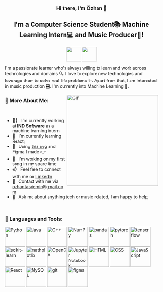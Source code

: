 <h3 align="center">
Hi there, I'm Özhan</a> 👋
</h3>

<h2 align="center">
I'm a Computer Science Student📚 Machine Learning Intern💻 and Music Producer🎹!
</h2> 

<div align="center">

<a href="https://www.linkedin.com/in/ozhantasdemir/"><img align="center" src="https://raw.githubusercontent.com/ozhantasdemir/readme/main/assets/linkedin.svg" height='48px'/></a>
<a href="https://www.instagram.com/ozhantasdemir/"><img align="center" src="https://raw.githubusercontent.com/ozhantasdemir/readme/main/assets/instagram.svg" height='48px'/></a>
</div>
  

I'm a passionate learner who's always willing to learn and work across technologies and domains 🔍. I love to explore new technologies and leverage them to solve real-life problems ✨. Apart from that, I am interested in music production 🎛️. I'm currently into Machine Learning 🤖.
<br/>

<img align="right" alt="GIF" src="https://raw.githubusercontent.com/ozhantasdemir/readme/main/assets/stack.gif" width="300px" height: auto/>
  
### 🧐 More About Me:
<br/>

- 👨‍💻 &nbsp; I’m currently working at **IND Software** as a machine learning intern
- 🌱 &nbsp; I’m currently learning React; 
- 🎨 &nbsp; Using [this svg](https://storyset.com/illustration/javascript-frameworks/amico) and Figma I made 👉
- 🎵 &nbsp; I'm working on my first song in my spare time
- 📫 &nbsp; Feel free to connect with me on [LinkedIn](https://www.linkedin.com/in/ozhantasdemir/)
- 📧 &nbsp; Contact with me via ozhantasdemir@gmail.com
- 💬 &nbsp; Ask me about anything tech or music related, I am happy to help;

<br>

### 🔨 Languages and Tools:
<a href="https://www.python.org" target="_blank"><img align="left" alt="Python" height ="66px" src="https://raw.githubusercontent.com/ozhantasdemir/readme/main/assets/python.svg"></a>

<a href="https://www.java.com" target="_blank"><img align="left" alt="Java" height ="66px" src="https://raw.githubusercontent.com/ozhantasdemir/readme/main/assets/java.svg"></a>

<a href="https://www.cplusplus.org" target="_blank"><img align="left" alt="C++" height ="66px" src="https://raw.githubusercontent.com/ozhantasdemir/readme/main/assets/c++.svg"></a>

<a href="https://numpy.org/" target="_blank"> <img align="left" src="https://raw.githubusercontent.com/ozhantasdemir/readme/main/assets/numpy.svg" alt="NumPy" height="66px"/> </a> 

<a href="https://pandas.pydata.org/" target="_blank"> <img align="left" src="https://raw.githubusercontent.com/ozhantasdemir/readme/main/assets/pandas.svg" alt="pandas" height="66px"/> </a> 

<a href="https://pytorch.org/" target="_blank"> <img align="left" src="https://raw.githubusercontent.com/ozhantasdemir/readme/main/assets/pytorch.svg" alt="pytorch" height="66px"/> </a> 

<a href="https://www.tensorflow.org" target="_blank"> <img align="left" src="https://raw.githubusercontent.com/ozhantasdemir/readme/main/assets/tensorflow.svg" alt="tensorflow" height="66px"/> </a> 

<a href="https://www.scikit-learn.org" target="_blank"> <img align="left" src="https://raw.githubusercontent.com/ozhantasdemir/readme/main/assets/scikit.svg" alt="scikit-learn" height="66px"/> </a> 

<a href="https://developer.mathplotlib.com" target="_blank"> <img align="left" alt="mathplotlib" height ="66px" src="https://raw.githubusercontent.com/ozhantasdemir/readme/main/assets/mathplotlib.svg"> </a>

<a href="https://opencv.org/" target="_blank"> <img align="left" src="https://raw.githubusercontent.com/ozhantasdemir/readme/main/assets/opencv.svg" alt="OpenCV" height="66px"/> </a> 

<a href="https://jupyter.org/" target="_blank"> <img align="left" src="https://raw.githubusercontent.com/ozhantasdemir/readme/main/assets/jupyter.svg" alt="Jupyter Notebook" height="66px"/> </a> 

<a href="https://developer.mozilla.org/en-US/docs/Web/HTML" target="_blank"><img align="left" alt="HTML" height ="66px" src="https://raw.githubusercontent.com/ozhantasdemir/readme/main/assets/html.svg"></a>


<a href="https://developer.mozilla.org/en-US/docs/Web/CSS" target="_blank"><img align="left" alt="CSS" height ="66px" src="https://raw.githubusercontent.com/ozhantasdemir/readme/main/assets/css.svg"></a>


<a href="https://developer.mozilla.org/en-US/docs/Web/JavaScript" target="_blank"> <img align="left" alt="JavaScript" height ="66px"  src="https://raw.githubusercontent.com/ozhantasdemir/readme/main/assets/javascript.svg"> </a>


<a href="https://reactjs.org/" target="_blank"> <img align="left" alt="React" height ="66px" src="https://raw.githubusercontent.com/ozhantasdemir/readme/main/assets/react.svg"></a>

<a href="https://mysql.com/" target="_blank"> <img align="left" alt="MySQL" height ="66px" src="https://raw.githubusercontent.com/ozhantasdemir/readme/main/assets/mysql.svg"></a>

<a href="https://git-scm.com/" target="_blank"> <img src="https://raw.githubusercontent.com/ozhantasdemir/readme/main/assets/git-scm.svg" align="left" alt="git" height='66px'/> </a>

<a href="https://www.figma.com/" target="_blank"> <img src="https://raw.githubusercontent.com/ozhantasdemir/readme/main/assets/figma.svg" alt="figma" height='66px'/> </a>

<br>
